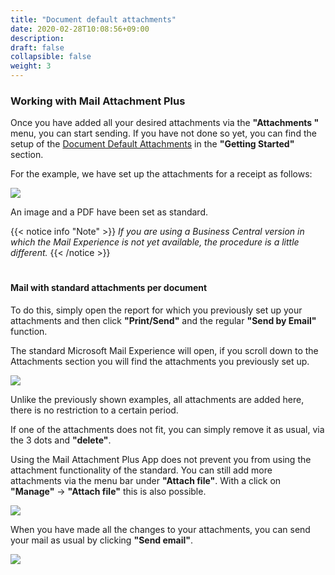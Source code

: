 ```yaml
---
title: "Document default attachments"
date: 2020-02-28T10:08:56+09:00
description: 
draft: false
collapsible: false
weight: 3
---
```

### Working with Mail Attachment Plus

Once you have added all your desired attachments via the **"Attachments "** menu, you can start sending. If you have not done so yet, you can find the setup of the [Document Default Attachments](/en-us/apps/mail-attachments-plus/first-steps/setup/defaults-document/) in the **"Getting Started"** section.

For the example, we have set up the attachments for a receipt as follows:

![](images/apps/attachmentdocumentsetup.PNG)

An image and a PDF have been set as standard.

{{< notice info "Note" >}}
 _If you are using a Business Central version in which the Mail Experience is not yet available, the procedure is a little different._
{{< /notice >}}
#

#### Mail with standard attachments per document
To do this, simply open the report for which you previously set up your attachments and then click **"Print/Send"** and the regular **"Send by Email"** function.

The standard Microsoft Mail Experience will open, if you scroll down to the Attachments section you will find the attachments you previously set up.

![](images/apps/attachmentdocumentdialog.PNG)

Unlike the previously shown examples, all attachments are added here, there is no restriction to a certain period.

If one of the attachments does not fit, you can simply remove it as usual, via the 3 dots and **"delete"**.

Using the Mail Attachment Plus App does not prevent you from using the attachment functionality of the standard. You can still add more attachments via the menu bar under **"Attach file"**. With a click on **"Manage"** -> **"Attach file"** this is also possible.

![](images/apps/attachmentdocumentdialogchange.PNG)

When you have made all the changes to your attachments, you can send your mail as usual by clicking **"Send email"**.

![](images/apps/attachmentdocumentmail.PNG)

